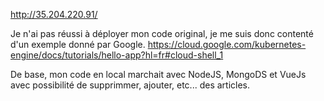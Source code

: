 http://35.204.220.91/

Je n'ai pas réussi à déployer mon code original, je me suis donc contenté d'un exemple donné par Google.
https://cloud.google.com/kubernetes-engine/docs/tutorials/hello-app?hl=fr#cloud-shell_1

De base, mon code en local marchait avec NodeJS, MongoDS et VueJs avec possibilité de supprimmer, ajouter, etc... des articles.
